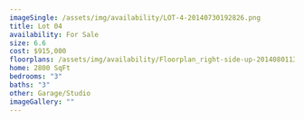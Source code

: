 ```yaml
---
imageSingle: /assets/img/availability/LOT-4-20140730192826.png
title: Lot 04
availability: For Sale
size: 6.6
cost: $915,000
floorplans: /assets/img/availability/Floorplan_right-side-up-20140801130842.jpg
home: 2800 SqFt
bedrooms: "3"
baths: "3"
other: Garage/Studio
imageGallery: ""
---
```

